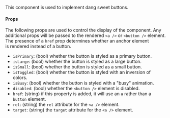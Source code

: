 This component is used to implement dang sweet buttons.

#### Props

The following props are used to control the display of the component. Any additional props will be passed to the rendered `<a />` or `<button />` element. The presence of a `href` prop determines whether an anchor element is rendered instead of a button.

* `isPrimary`: (bool) whether the button is styled as a primary button.
* `isLarge`: (bool) whether the button is styled as a large button.
* `isSmall`: (bool) whether the button is styled as a small button.
* `isToggled`: (bool) whether the button is styled with an inversion of colors.
* `isBusy`: (bool) whether the button is styled with a "busy" animation.
* `disabled`: (bool) whether the `<button />` element is disabled.
* `href`: (string) if this property is added, it will use an `a` rather than a `button` element.
* `rel`: (string) the `rel` attribute for the `<a />` element.
* `target`: (string) the `target` attribute for the `<a />` element.

